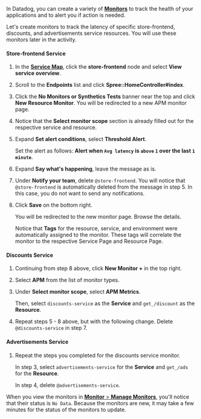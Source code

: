 In Datadog, you can create a variety of <a href="https://docs.datadoghq.com/monitors/" target="_datadog">**Monitors**</a> to track the health of your applications and to alert you if action is needed. 

Let's create monitors to track the latency of specific store-frontend, discounts, and advertisements service resources. You will use these monitors later in the activity.

#### Store-frontend Service

1. In the <a href="https://app.datadoghq.com/apm/map?env=ruby-shop" target="_datadog">**Service Map**</a>, click the **store-frontend** node and select **View service overview**.

2. Scroll to the **Endpoints** list and click **Spree::HomeController#index**.

3. Click the **No Monitors or Synthetics Tests** banner near the top and click **New Resource Monitor**. You will be redirected to a new APM monitor page.

4. Notice that the **Select monitor scope** section is already filled out for the respective service and resource.

5. Expand **Set alert conditions**, select **Threshold Alert**. <p>Set the alert as follows: **Alert when `Avg latency` is `above` `1` over the last `1 minute`**.

6. Expand **Say what's happening**, leave the message as is. 

7. Under **Notify your team**, delete `@store-frontend`. You will notice that `@store-frontend` is automatically deleted from the message in step 5. In this case, you do not want to send any notifications.

8. Click **Save** on the bottom right. <p> You will be redirected to the new monitor page. Browse the details. <p> Notice that **Tags** for the resource, service, and environment were automatically assigned to the monitor. These tags will correlate the monitor to the respective Service Page and Resource Page.


#### Discounts Service

1. Continuing from step 8 above, click **New Monitor +** in the top right.

2. Select **APM** from the list of monitor types.

3. Under **Select monitor scope**, select **APM Metrics**. <p>Then, select `discounts-service` as the **Service** and `get_/discount` as the **Resource**.

4. Repeat steps 5 - 8 above, but with the following change. Delete `@discounts-service` in step 7.

#### Advertisements Service

1. Repeat the steps you completed for the discounts service monitor. <p>In step 3, select `advertisements-service` for the **Service** and `get_/ads` for the **Resource**. <p> In step 4, delete `@advertisements-service`.

When you view the monitors in <a href="https://app.datadoghq.com/monitors#/create" target="_datadog">**Monitor** > **Manage Monitors**</a>, you'll notice that their status is `No Data`. Because the monitors are new, it may take a few minutes for the status of the monitors to update. 